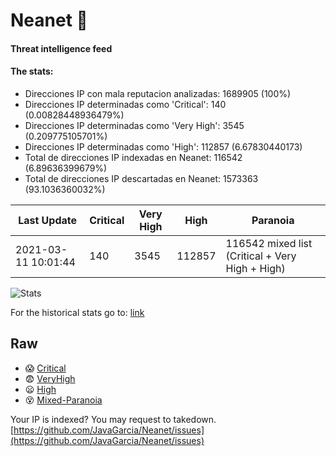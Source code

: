 # Neanet :hocho:
#### Threat intelligence feed
#### The stats:

- Direcciones IP con mala reputacion analizadas: 1689905 (100%)
- Direcciones IP determinadas como 'Critical':  140 (0.00828448936479%)
- Direcciones IP determinadas como 'Very High':  3545 (0.209775105701%)
- Direcciones IP determinadas como 'High':  112857 (6.67830440173)
- Total de direcciones IP indexadas en Neanet:  116542 (6.89636399679%)
- Total de direcciones IP descartadas en Neanet:  1573363 (93.1036360032%)

| Last Update | Critical | Very High | High | Paranoia |
| --- | --- | --- | --- | --- |
| 2021-03-11 10:01:44 | 140 | 3545 | 112857 | 116542 mixed list (Critical + Very High + High)|

![Stats](https://docs.google.com/spreadsheets/d/e/2PACX-1vSnaNMIXVabIpDJjufMlzH7poXnshF3mgd8Is1g9ytUEzVsP5my4Trn8f-xkoLLQ38xpL3HtmUexLo6/pubchart?oid=501124687&format=image)

For the historical stats go to: [link](/stats.csv)
## Raw
- :scream: [Critical](https://raw.githubusercontent.com/JavaGarcia/Neanet/master/blacklists/neanet_critical.txt)
- :fearful: [VeryHigh](https://raw.githubusercontent.com/JavaGarcia/Neanet/master/blacklists/neanet_veryHigh.txtt)
- :frowning: [High](https://raw.githubusercontent.com/JavaGarcia/Neanet/master/blacklists/neanet_high.txt)
- :dizzy_face: [Mixed-Paranoia](https://raw.githubusercontent.com/JavaGarcia/Neanet/master/blacklists/neanet_all.txt)


Your IP is indexed? You may request to takedown. [https://github.com/JavaGarcia/Neanet/issues](https://github.com/JavaGarcia/Neanet/issues)















































































































































































































































































































































































































































































































































































































































































































































































































































































































































































































































































































































































































































































































































































































































































































































































































































































































































































































































































































































































































































































































































































































































































































































































































































































































































































































































































































































































































































































































































































































































































































































































































































































































































































































































































































































































































































































































































































































































































































































































































































































































































































































































































































































































































































































































































































































































































































































































































































































































































































